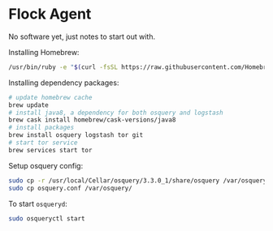 # Flock Agent

No software yet, just notes to start out with.

Installing Homebrew:

```sh
/usr/bin/ruby -e "$(curl -fsSL https://raw.githubusercontent.com/Homebrew/install/master/install)"
```

Installing dependency packages:

```sh
# update homebrew cache
brew update
# install java8, a dependency for both osquery and logstash
brew cask install homebrew/cask-versions/java8
# install packages
brew install osquery logstash tor git
# start tor service
brew services start tor
```

Setup osquery config:

```sh
sudo cp -r /usr/local/Cellar/osquery/3.3.0_1/share/osquery /var/osquery
sudo cp osquery.conf /var/osquery/
```

To start `osqueryd`:

```sh
sudo osqueryctl start
```
